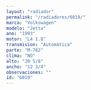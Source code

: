 ```yaml
---
layout: "radiador"
permalink: "/radiadores/6019/"
marca: "Volkswagen"
modelo: "Jetta"
ano: "1993"
motor: "L4 1.8"
transmision: "Automática"
parte: "M-782"
clima: "NO"
alto: "20 5/8"
ancho: "12 3/4"
observaciones: ""
id: "6019"
---
```


